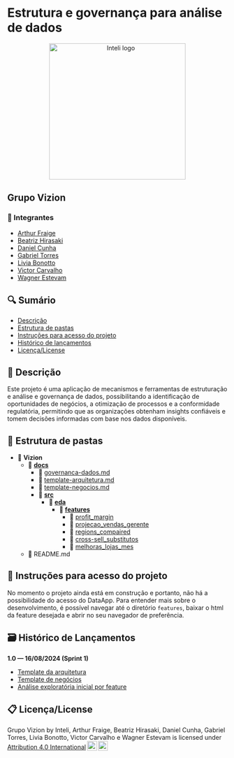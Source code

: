 # Estrutura e governança para análise de dados

<p align="center">
  <img src="https://i.imgur.com/aIfBsxk.png" alt="Inteli logo" border="0" width="312px">
</p>

## Grupo Vizion

### 🚀 Integrantes

- <a href="https://www.linkedin.com/in/arthur-fraige/">Arthur Fraige</a>
- <a href="https://www.linkedin.com/in/beatriz-hirasaki-leite-b2261923a/">Beatriz Hirasaki</a>
- <a href="https://www.linkedin.com/in/daniel-eduardocunha/">Daniel Cunha</a>
- <a href="https://www.linkedin.com/in/gabrielriostorres/">Gabriel Torres</a>
- <a href="https://www.linkedin.com/in/livia-bonotto-9064641a3/">Livia Bonotto</a>
- <a href="https://www.linkedin.com/in/victor-severiano-de-carvalho/">Victor Carvalho</a>
- <a href="https://www.linkedin.com/in/wagner-estevam/">Wagner Estevam</a>

## 🔍 Sumário

- [Descrição](#-descrição)
- [Estrutura de pastas](#-estrutura-de-pastas)
- [Instruções para acesso do projeto](#-instruções-para-acesso-do-projeto)
- [Histórico de lançamentos](#-histórico-de-lançamentos)
- [Licença/License](#-licençalicense)

## 📜 Descrição
Este projeto é uma aplicação de mecanismos e ferramentas de estruturação e análise e governança de dados, possibilitando a identificação de oportunidades de negócios, a otimização de processos e a conformidade regulatória, permitindo que as organizações obtenham insights confiáveis e tomem decisões informadas com base nos dados disponíveis.

## 📁 Estrutura de pastas

- 📂 **Vizion**
  - 📁 **[docs](docs/)**
      - 📄 [governanca-dados.md](docs/governanca-dados.md)
      - 📄 [template-arquitetura.md](docs/template-arquitetura.md)
      - 📄 [template-negocios.md](docs/template-negocios.md)
    - 📁 **[src](src/)**
        - 📁 **[eda](src/eda)**
          - 📁 **[features](src/eda/features)**
            - 📁 [profit_margin](src/eda/features/profit_margin/)
            - 📁 [projecao_vendas_gerente](src/eda/features/projecao_vendas_gerente)
            - 📁 [regions_compaired](src/eda/features/regions_compaired)
            - 📁 [cross-sell_substitutos](src/eda/features/cross-sell_substitutos)
            - 📁 [melhoras_lojas_mes](src/eda/features/melhoras_lojas_mes)
  - 📄 README.md


## 🔧 Instruções para acesso do projeto
No momento o projeto ainda está em construção e portanto, não há a possibilidade do acesso do DataApp. Para entender mais sobre o desenvolvimento, é possível navegar até o diretório `features`, baixar o html da feature desejada e abrir no seu navegador de preferência.

## 🗃 Histórico de Lançamentos

**1.0 — 16/08/2024 (Sprint 1)**

- [Template da arquitetura](docs/template-arquitetura.md)
- [Template de negócios](docs/template-negocios.md)
- [Análise exploratória inicial por feature](src/features)
    
## 📋 Licença/License
<p xmlns:cc="http://creativecommons.org/ns#" xmlns:dct="http://purl.org/dc/terms/"><span property="dct:title">Grupo Vizion</span> by <span property="cc:attributionName">Inteli, Arthur Fraige, Beatriz Hirasaki, Daniel Cunha, Gabriel Torres, Livia Bonotto, Victor Carvalho e Wagner Estevam</span> is licensed under <a href="http://creativecommons.org/licenses/by/4.0/?ref=chooser-v1" target="_blank" rel="license noopener noreferrer" style="display:inline-block;">Attribution 4.0 International<img style="height:22px!important;margin-left:3px;vertical-align:text-bottom;" src="https://mirrors.creativecommons.org/presskit/icons/cc.svg?ref=chooser-v1"><img style="height:22px!important;margin-left:3px;vertical-align:text-bottom;" src="https://mirrors.creativecommons.org/presskit/icons/by.svg?ref=chooser-v1"></a></p>
